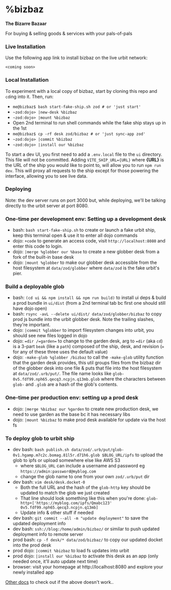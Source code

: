 # %bizbaz

**The Bizarre Bazaar**

For buying & selling goods & services with your pals-of-pals

### Live Installation

Use the following app link to install bizbaz on the live urbit network:

`<coming soon>`

### Local Installation

To experiment with a local copy of bizbaz, start by cloning this repo and `cd`ing into it. Then, run:
- `me@bizbaz$ bash start-fake-ship.sh zod # or 'just start'`
- `~zod:dojo> |new-desk %bizbaz`
- `~zod:dojo> |mount %bizbaz`
- Open 2nd terminal to run shell commands while the fake ship stays up in the 1st
- `me@bizbaz$ cp -rf desk zod/bizbaz # or 'just sync-app zod'`
- `~zod:dojo> |commit %bizbaz`
- `~zod:dojo> |install our %bizbaz`

To start a dev UI, you first need to add a `.env.local` file to the `ui` directory. This file will not be committed. Adding `VITE_SHIP_URL={URL}` where **{URL}** is the URL of the ship you would like to point to, will allow you to run `npm run dev`. This will proxy all requests to the ship except for those powering the interface, allowing you to see live data.

### Deploying

Note: the dev server runs on port 3000 but, while deploying, we'll be talking directly to the urbit server at port 8080.

### One-time per development env: Setting up a development desk

- bash: `bash start-fake-ship.sh` to create or launch a fake urbit ship, keep this terminal open & use it to enter all dojo commands
- dojo: `+code` to generate an access code, visit `http://localhost:8080` and enter this code to login.
- dojo: `|merge %globber our %base` to create a new globber desk from a fork of the built-in base desk
- dojo: `|mount %globber` to make our globber desk accessible from the host filesystem at `data/zod/globber` where `data/zod` is the fake urbit's pier.

### Build a deployable glob

- bash: `(cd ui && npm install && npm run build)` to install ui deps & build a prod bundle in `ui/dist` (from a 2nd terminal tab bc first one should still have dojo open)
- bash: `rsync -avL --delete ui/dist/ data/zod/globber/bizbaz` to copy prod js bundle into the urbit globber desk. Note the trailing slashes, they're important.
- dojo: `|commit %globber` to import filesystem changes into urbit, you should see new files logged in dojo
- dojo: `=dir /=garden=` to change to the garden desk, arg to `=dir` (aka `cd`) is a 3-part `beak` (like a `path`) composed of the ship, desk, and revision (`=` for any of these three uses the default value)
- dojo: `-make-glob %globber /bizbaz` to call the `-make-glob` utility function that the garden desk provides, this util groups files from the bizbaz dir of the globber desk into one file & puts that file into the host filesystem at `data/zod/.urb/put/`. The file name looks like `glob-0v5.fdf99.nph65.qecq3.ncpjn.q13mb.glob` where the characters between `glob-` and `.glob` are a hash of the glob's contents.

### One-time per production env: setting up a prod desk

- dojo: `|merge %bizbaz our %garden` to create new production desk, we need to use garden as the base bc it has necessary libs
- dojo: `|mount %bizbaz` to make prod desk available for update via the host fs

### To deploy glob to urbit ship

- dev bash: `bash publish.sh data/zod/.urb/put/glob-0v1.hgamp.m7c2c.bomag.81l5r.d71h6.glob $BLOG_URL/ipfs` to upload the glob to ipfs or upload somewhere else like AWS S3
  - where `$BLOG_URL` can include a username and password eg `https://admin:password@myblog.com`
  - change the glob name to one from your own `zod/.urb/put` dir
- dev bash: `vim desk/desk.docket-0`
  - Both the full URL and the hash of the `glob-http` key should be updated to match the glob we just created
  - That line should look something like this when you're done: `glob-http+['https://myblog.com/ipfs/Qmabc123' 0v5.fdf99.nph65.qecq3.ncpjn.q13mb]`
  - Update info & other stuff if needed
- dev bash: `git commit --all -m "update deployment"` to save the updated deployment info
- dev bash: `ssh://blog:/home/admin/bizbaz/` or similar to push updated deployment info to remote server
- prod bash: `cp -f desk/* data/zod/bizbaz/` to copy our updated docket into the prod desk
- prod dojo: `|commit %bizbaz` to load fs updates into urbit
- prod dojo: `|install our %bizbaz` to activate this desk as an app (only needed once, it'll auto update next time)
- browser: visit your homepage at http://localhost:8080 and explore your newly installed app

[Other docs](https://developers.urbit.org/guides/core/app-school-full-stack/8-desk) to check out if the above doesn't work..

[react]: https://reactjs.org/
[tailwind css]: https://tailwindcss.com/
[vite]: https://vitejs.dev/
